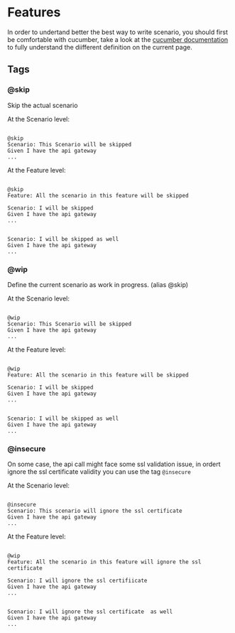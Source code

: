 # Features

In order to undertand better the best way to write scenario, you should first be comfortable with cucumber, take a look at the [cucumber documentation](https://cucumber.io/docs/gherkin/reference/) to fully understand the diifferent definition on the current page.

## Tags

### @skip

Skip the actual scenario

At the Scenario level: 

```gherkin

@skip
Scenario: This Scenario will be skipped
Given I have the api gateway
...
```

At the Feature level: 

```gherkin

@skip
Feature: All the scenario in this feature will be skipped

Scenario: I will be skipped
Given I have the api gateway
...


Scenario: I will be skipped as well
Given I have the api gateway
...
```

### @wip

Define the current scenario as work in progress. (alias @skip)

At the Scenario level: 

```gherkin

@wip
Scenario: This Scenario will be skipped 
Given I have the api gateway
...
```

At the Feature level: 

```gherkin

@wip
Feature: All the scenario in this feature will be skipped

Scenario: I will be skipped
Given I have the api gateway
...


Scenario: I will be skipped as well
Given I have the api gateway
...
```

### @insecure

On some case, the api call might face some ssl validation issue, in ordert ignore the ssl certificate validity you can use the tag `@insecure`

At the Scenario level: 

```gherkin

@insecure
Scenario: This scenario will ignore the ssl certificate
Given I have the api gateway
...
```

At the Feature level: 

```gherkin

@wip
Feature: All the scenario in this feature will ignore the ssl certificate

Scenario: I will ignore the ssl certifiicate
Given I have the api gateway
...


Scenario: I will ignore the ssl certificate  as well
Given I have the api gateway
...
```
